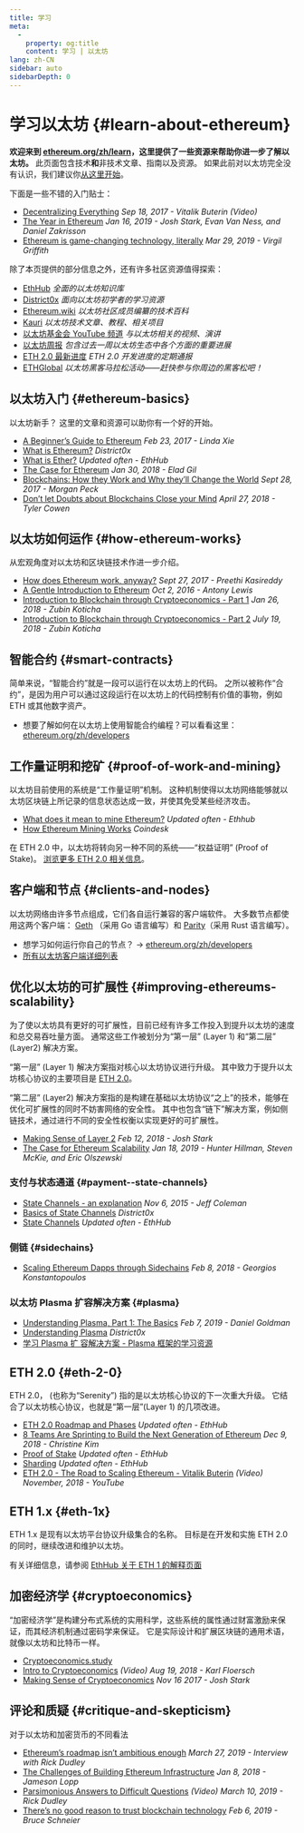 ```yaml
---
title: 学习
meta:
  - 
    property: og:title
    content: 学习 | 以太坊
lang: zh-CN
sidebar: auto
sidebarDepth: 0
---
```


# 学习以太坊 {#learn-about-ethereum}

**欢迎来到 [ethereum.org/zh/learn](/zh/learn/)，这里提供了一些资源来帮助你进一步了解以太坊。** 此页面包含技术**和**非技术文章、指南以及资源。 如果此前对以太坊完全没有认识，我们建议你[从这里开始](/zh/beginners/)。

下面是一些不错的入门贴士：

- [Decentralizing Everything](https://www.youtube.com/watch?v=WSN5BaCzsbo&feature=youtu.be) _Sep 18, 2017 - Vitalik Buterin (Video)_
- [The Year in Ethereum](https://medium.com/@jjmstark/the-year-in-ethereum-87a17d6f8276) _Jan 16, 2019 - Josh Stark, Evan Van Ness, and Daniel Zakrisson_
- [Ethereum is game-changing technology, literally](https://medium.com/@virgilgr/ethereum-is-game-changing-technology-literally-d67e01a01cf8) _Mar 29, 2019 - Virgil Griffith_

除了本页提供的部分信息之外，还有许多社区资源值得探索：

- [EthHub](https://docs.ethhub.io) _全面的以太坊知识库_
- [District0x](https://education.district0x.io/general-topics/understanding-ethereum/) _面向以太坊初学者的学习资源_
- [Ethereum.wiki](https://ethereum.wiki) _以太坊社区成员编纂的技术百科_
- [Kauri](https://kauri.io) _以太坊技术文章、教程、相关项目_
- [以太坊基金会 YouTube 频道](https://www.youtube.com/channel/UCNOfzGXD_C9YMYmnefmPH0g) _与以太坊相关的视频、演讲_
- [以太坊周报](https://weekinethereumnews.com/) _包含过去一周以太坊生态中各个方面的重要进展_
- [ETH 2.0 最新进度](https://notes.ethereum.org/c/Sk8Zs--CQ) _ETH 2.0 开发进度的定期通报_
- [ETHGlobal](https://ethglobal.co) _以太坊黑客马拉松活动——赶快参与你周边的黑客松吧！_

## 以太坊入门 {#ethereum-basics}

以太坊新手？ 这里的文章和资源可以助你有一个好的开始。

- [A Beginner’s Guide to Ethereum](https://blog.coinbase.com/a-beginners-guide-to-ethereum-46dd486ceecf) _Feb 23, 2017 - Linda Xie_
- [What is Ethereum?](https://education.district0x.io/general-topics/understanding-ethereum/what-is-ethereum/) _District0x_
- [What is Ether?](https://docs.ethhub.io/ethereum-basics/what-is-ether/) _Updated often - EthHub_
- [The Case for Ethereum](http://blog.eladgil.com/2018/01/the-case-for-ethereum.html) _Jan 30, 2018 - Elad Gil_
- [Blockchains: How they Work and Why they’ll Change the World](https://spectrum.ieee.org/computing/networks/blockchains-how-they-work-and-why-theyll-change-the-world) _Sept 28, 2017 - Morgan Peck_
- [Don’t let Doubts about Blockchains Close your Mind](https://www.bloomberg.com/opinion/articles/2018-04-27/blockchains-warrant-skepticism-but-keep-an-open-mind) _April 27, 2018 - Tyler Cowen_

## 以太坊如何运作 {#how-ethereum-works}

从宏观角度对以太坊和区块链技术作进一步介绍。

- [How does Ethereum work, anyway?](https://medium.com/@preethikasireddy/how-does-ethereum-work-anyway-22d1df506369) _Sept 27, 2017 - Preethi Kasireddy_
- [A Gentle Introduction to Ethereum](https://bitsonblocks.net/2016/10/02/gentle-introduction-ethereum/) _Oct 2, 2016 - Antony Lewis_
- [Introduction to Blockchain through Cryptoeconomics - Part 1](https://blockchainatberkeley.blog/introduction-to-blockchain-through-cryptoeconomics-part-1-bitcoin-369f245067f9) _Jan 26, 2018 - Zubin Koticha_
- [Introduction to Blockchain through Cryptoeconomics - Part 2](https://medium.com/mechanism-labs/introduction-to-bitcoin-through-cryptoeconomics-part-2-proof-of-work-and-nakamoto-consensus-1252f6a6c012) _July 19, 2018 - Zubin Koticha_

## 智能合约 {#smart-contracts}

简单来说，“智能合约”就是一段可以运行在以太坊上的代码。 之所以被称作“合约”，是因为用户可以通过这段运行在以太坊上的代码控制有价值的事物，例如 ETH 或其他数字资产。

- 想要了解如何在以太坊上使用智能合约编程？可以看看这里： [ethereum.org/zh/developers](/zh/developers/)

## 工作量证明和挖矿 {#proof-of-work-and-mining}

以太坊目前使用的系统是“工作量证明”机制。 这种机制使得以太坊网络能够就以太坊区块链上所记录的信息状态达成一致，并使其免受某些经济攻击。

- [What does it mean to mine Ethereum?](https://docs.ethhub.io/using-ethereum/mining/) _Updated often - Ethhub_
- [How Ethereum Mining Works](https://www.coindesk.com/information/ethereum-mining-works) _Coindesk_

在 ETH 2.0 中，以太坊将转向另一种不同的系统——“权益证明” (Proof of Stake)。 [浏览更多 ETH 2.0 相关信息](./#eth-2-0)。

## 客户端和节点 {#clients-and-nodes}

以太坊网络由许多节点组成，它们各自运行兼容的客户端软件。 大多数节点都使用这两个客户端： [Geth](https://geth.ethereum.org/) （采用 Go 语言编写）和 [Parity](https://www.parity.io/ethereum/)（采用 Rust 语言编写）。

- 想学习如何运行你自己的节点？ → [ethereum.org/zh/developers](/zh/developers/#客户端以及运行你自己的节点)
- [所有以太坊客户端详细列表](https://github.com/ConsenSys/ethereum-developer-tools-list#ethereum-clients)

## 优化以太坊的可扩展性 {#improving-ethereums-scalability}

为了使以太坊具有更好的可扩展性，目前已经有许多工作投入到提升以太坊的速度和总交易吞吐量方面。 通常这些工作被划分为“第一层” (Layer 1) 和“第二层” (Layer2) 解决方案。

“第一层” (Layer 1) 解决方案指对核心以太坊协议进行升级。 其中致力于提升以太坊核心协议的主要项目是 [ETH 2.0](./#eth-2-0)。

“第二层” (Layer2) 解决方案指的是构建在基础以太坊协议“之上”的技术，能够在优化可扩展性的同时不妨害网络的安全性。 其中也包含“链下”解决方案，例如侧链技术，通过进行不同的安全性权衡以实现更好的可扩展性。

- [Making Sense of Layer 2](https://medium.com/l4-media/making-sense-of-ethereums-layer-2-scaling-solutions-state-channels-plasma-and-truebit-22cb40dcc2f4) _Feb 12, 2018 - Josh Stark_
- [The Case for Ethereum Scalability](https://medium.com/connext/the-case-for-ethereum-scalability-d2a8035f880f) _Jan 18, 2019 - Hunter Hillman, Steven McKie, and Eric Olszewski_

### 支付与状态通道 {#payment--state-channels}

- [State Channels - an explanation](https://www.jeffcoleman.ca/state-channels/) _Nov 6, 2015 - Jeff Coleman_
- [Basics of State Channels](https://education.district0x.io/general-topics/understanding-ethereum/basics-state-channels/) _District0x_
- [State Channels](https://docs.ethhub.io/ethereum-roadmap/layer-2-scaling/state-channels/) _Updated often - EthHub_

### 侧链 {#sidechains}

- [Scaling Ethereum Dapps through Sidechains](https://medium.com/loom-network/dappchains-scaling-ethereum-dapps-through-sidechains-f99e51fff447) _Feb 8, 2018 - Georgios Konstantopoulos_

### 以太坊 Plasma 扩容解决方案 {#plasma}

- [Understanding Plasma, Part 1: The Basics](https://www.theblockcrypto.com/2019/02/07/understanding-plasma-part-1-the-basics/) _Feb 7, 2019 - Daniel Goldman_
- [Understanding Plasma](https://education.district0x.io/general-topics/understanding-ethereum/understanding-plasma/) _District0x_
- [学习 Plasma 扩 容解决方案 - Plasma 框架的学习资源](https://www.learnplasma.org/en/)

## ETH 2.0 {#eth-2-0}

ETH 2.0， (也称为“Serenity”) 指的是以太坊核心协议的下一次重大升级。 它结合了以太坊核心协议，也就是“第一层”(Layer 1) 的几项改进。

- [ETH 2.0 Roadmap and Phases](https://docs.ethhub.io/ethereum-roadmap/ethereum-2.0/eth-2.0-phases/) _Updated often - EthHub_
- [8 Teams Are Sprinting to Build the Next Generation of Ethereum](https://www.coindesk.com/next-gen-buidlers-the-8-teams-working-on-ethereum-2-0) _Dec 9, 2018 - Christine Kim_
- [Proof of Stake](https://docs.ethhub.io/ethereum-roadmap/ethereum-2.0/proof-of-stake/) _Updated often - EthHub_
- [Sharding](https://docs.ethhub.io/ethereum-roadmap/ethereum-2.0/sharding/) _Updated often - EthHub_
- [ETH 2.0 - The Road to Scaling Ethereum - Vitalik Buterin](https://youtu.be/kCVpDrlVesA) _(Video) November, 2018 - YouTube_

## ETH 1.x {#eth-1x}

ETH 1.x 是现有以太坊平台协议升级集合的名称。 目标是在开发和实施 ETH 2.0 的同时，继续改进和维护以太坊。

有关详细信息，请参阅 [EthHub 关于 ETH 1 的解释页面](https://docs.ethhub.io/ethereum-roadmap/ethereum-1.x/)

## 加密经济学 {#cryptoeconomics}

“加密经济学”是构建分布式系统的实用科学，这些系统的属性通过财富激励来保证，而其经济机制通过密码学来保证。 它是实际设计和扩展区块链的通用术语，就像以太坊和比特币一样。

- [Cryptoeconomics.study](https://cryptoeconomics.study/)
- [Intro to Cryptoeconomics](https://www.youtube.com/watch?v=F0FCI8GxO5I) _(Video) Aug 19, 2018 - Karl Floersch_
- [Making Sense of Cryptoeconomics](https://medium.com/l4-media/making-sense-of-cryptoeconomics-5edea77e4e8d) _Nov 16 2017 - Josh Stark_

## 评论和质疑 {#critique-and-skepticism}

对于以太坊和加密货币的不同看法

- [Ethereum’s roadmap isn’t ambitious enough](https://decryptmedia.com/6136/vulcanize-rick-dudley-ethereum-roadmap-makerdao-polkadot) _March 27, 2019 - Interview with Rick Dudley_
- [The Challenges of Building Ethereum Infrastructure](https://medium.com/@lopp/the-challenges-of-building-ethereum-infrastructure-87e443e47a4b) _Jan 8, 2018 - Jameson Lopp_
- [Parsimonious Answers to Difficult Questions](https://www.youtube.com/watch?v=GOkSg0BuSdw&feature=youtu.be) _(Video) March 10, 2019 - Rick Dudley_
- [There’s no good reason to trust blockchain technology](https://www.wired.com/story/theres-no-good-reason-to-trust-blockchain-technology/) _Feb 6, 2019 - Bruce Schneier_
